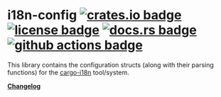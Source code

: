 # i18n-config [![crates.io badge](https://img.shields.io/crates/v/i18n-config.svg)](https://crates.io/crates/i18n-config) [![license badge](https://img.shields.io/github/license/kellpossible/cargo-i18n)](https://github.com/kellpossible/cargo-i18n/blob/master/i18n-config/LICENSE.txt) [![docs.rs badge](https://docs.rs/i18n-config/badge.svg)](https://docs.rs/i18n-config/) [![github actions badge](https://github.com/kellpossible/cargo-i18n/workflows/Rust/badge.svg)](https://github.com/kellpossible/cargo-i18n/actions?query=workflow%3ARust)

This library contains the configuration structs (along with their parsing functions) for the [cargo-i18n](https://crates.io/crates/cargo_i18n) tool/system.

**[Changelog](https://github.com/kellpossible/cargo-i18n/blob/master/i18n-config/CHANGELOG.md)**

